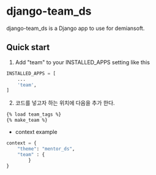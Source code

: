 django-team_ds
==========

django-team_ds is a Django app to use for demiansoft. 

Quick start
------------

1. Add "team" to your INSTALLED_APPS setting like this
```python
INSTALLED_APPS = [
    ...
    'team',
]
```

2. 코드를 넣고자 하는 위치에 다음을 추가 한다.
```html
{% load team_tags %}
{% make_team %}
```

* context example
```python
context = {
    "theme": "mentor_ds",
    "team" : {
        }
}
```
